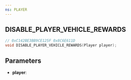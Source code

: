 ```yaml
---
ns: PLAYER
---
```

## DISABLE_PLAYER_VEHICLE_REWARDS

```c
// 0xC142BE3BB9CE125F 0x8C6E611D
void DISABLE_PLAYER_VEHICLE_REWARDS(Player player);
```


## Parameters
* **player**: 

